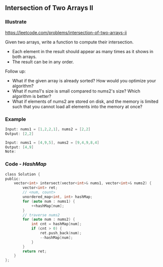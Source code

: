 ## Intersection of Two Arrays II
### Illustrate
<https://leetcode.com/problems/intersection-of-two-arrays-ii>

Given two arrays, write a function to compute their intersection.


* Each element in the result should appear as many times as it shows in both arrays.
* The result can be in any order.

Follow up:

* What if the given array is already sorted? How would you optimize your algorithm?
* What if nums1's size is small compared to nums2's size? Which algorithm is better?
* What if elements of nums2 are stored on disk, and the memory is limited such that you cannot load all elements into the memory at once?

### Example
```c
Input: nums1 = [1,2,2,1], nums2 = [2,2]
Output: [2,2]

Input: nums1 = [4,9,5], nums2 = [9,4,9,8,4]
Output: [4,9]
Note:
```


### Code - _HashMap_
```c
class Solution {
public:
    vector<int> intersect(vector<int>& nums1, vector<int>& nums2) {
        vector<int> ret;
        // <num, count>
        unordered_map<int, int> hashMap;
        for (auto num : nums1) {
            ++hashMap[num];
        }
        // traverse nums2
        for (auto num : nums2) {
            int cnt = hashMap[num];
            if (cnt > 0) {
                ret.push_back(num);
                --hashMap[num];
            }
        }
        return ret;
    }
};
```
